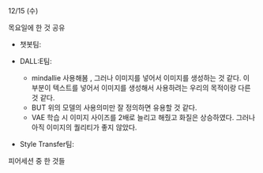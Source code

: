 12/15 (수)


목요일에 한 것 공유

- 챗봇팀: 


- DALL:E팀:
  - mindallie 사용해봄 , 그러나 이미지를 넣어서 이미지를 생성하는 것 같다. 이 부분이 텍스트를 넣어서 이미지를 생성해서 사용하려는 우리의 목적이랑 다른 것 같다.
  - BUT 위의 모델의 사용의미만 잘 정의하면 유용할 것 같다.
  - VAE 학습 시 이미지 사이즈를 2배로 늘리고 해줬고 화질은 상승하였다. 그러나 아직 이미지의 퀄리티가 좋지 않았다.
  
- Style Transfer팀: 


피어세션 중 한 것들



